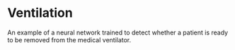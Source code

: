 # Ventilation
An example of a neural network trained to detect whether a patient is ready to be removed from the medical ventilator.
